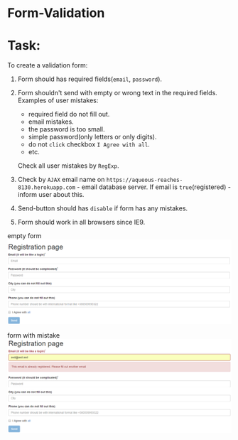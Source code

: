 # Form-Validation
# Task:
To create a validation form:

1. Form should has required fields(`email`, `password`).
2. Form shouldn't send with empty or wrong text in the required fields. Examples of user mistakes:
	- required field do not fill out.
	- email mistakes.
	- the password is too small.
	- simple password(only letters or only digits).
	- do not `click` checkbox `I Agree with all`.
	- etc.
	
	Check all user mistakes by `RegExp`.
3. Check by `AJAX` email name on `https://aqueous-reaches-8130.herokuapp.com` - email database server. If email is `true`(registered) - inform user about this.
4. Send-button should has `disable` if form has any mistakes.
5. Form should work in all browsers since IE9.


empty form
![Скриншот](imgs/screen-empty.png)

form with mistake
![Скриншот](imgs/screen-mistake.png)
